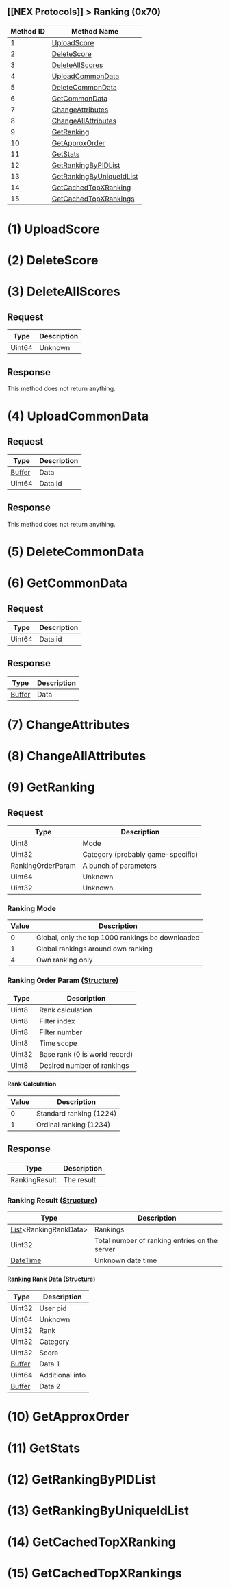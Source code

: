 ## [[NEX Protocols]] > Ranking (0x70)

| Method ID | Method Name |
| --- | --- |
| 1 | [UploadScore](#1-uploadscore) |
| 2 | [DeleteScore](#2-deletescore) |
| 3 | [DeleteAllScores](#3-deleteallscores) |
| 4 | [UploadCommonData](#4-uploadcommondata) |
| 5 | [DeleteCommonData](#5-deletecommondata) |
| 6 | [GetCommonData](#6-getcommondata) |
| 7 | [ChangeAttributes](#7-changeattributes) |
| 8 | [ChangeAllAttributes](#8-changeallattributes) |
| 9 | [GetRanking](#9-getranking) |
| 10 | [GetApproxOrder](#10-getapproxorder) |
| 11 | [GetStats](#11-getstats) |
| 12 | [GetRankingByPIDList](#12-getrankingbypidlist) |
| 13 | [GetRankingByUniqueIdList](#13-getrankingbyuniqueidlist) |
| 14 | [GetCachedTopXRanking](#14-getcachedtopxranking) |
| 15 | [GetCachedTopXRankings](#15-getcachedtopxrankings) |

# (1) UploadScore

# (2) DeleteScore

# (3) DeleteAllScores
## Request
| Type | Description |
| --- | --- |
| Uint64 | Unknown |

## Response
This method does not return anything.

# (4) UploadCommonData
## Request
| Type | Description |
| --- | --- |
| [Buffer] | Data |
| Uint64 | Data id |

## Response
This method does not return anything.

# (5) DeleteCommonData

# (6) GetCommonData
## Request
| Type | Description |
| --- | --- |
| Uint64 | Data id |

## Response
| Type | Description |
| --- | --- |
| [Buffer] | Data |

# (7) ChangeAttributes

# (8) ChangeAllAttributes

# (9) GetRanking

## Request
| Type | Description |
| --- | --- |
| Uint8 | Mode |
| Uint32 | Category (probably game-specific) |
| RankingOrderParam | A bunch of parameters |
| Uint64 | Unknown |
| Uint32 | Unknown |

### Ranking Mode
| Value | Description |
| --- | --- |
| 0 | Global, only the top 1000 rankings be downloaded |
| 1 | Global rankings around own ranking |
| 4 | Own ranking only

### Ranking Order Param ([Structure])
| Type | Description |
| --- | --- |
| Uint8 | Rank calculation |
| Uint8 | Filter index |
| Uint8 | Filter number |
| Uint8 | Time scope |
| Uint32 | Base rank (0 is world record) |
| Uint8 | Desired number of rankings |

#### Rank Calculation
| Value | Description |
| --- | --- |
| 0 | Standard ranking (1224) |
| 1 | Ordinal ranking (1234) |

## Response
| Type | Description |
| --- | --- |
| RankingResult | The result |

### Ranking Result ([Structure])
| Type | Description |
| --- | --- |
| [List]&lt;RankingRankData&gt; | Rankings |
| Uint32 | Total number of ranking entries on the server |
| [DateTime] | Unknown date time |

#### Ranking Rank Data ([Structure])
| Type | Description |
| --- | --- |
| Uint32 | User pid |
| Uint64 | Unknown |
| Uint32 | Rank |
| Uint32 | Category |
| Uint32 | Score |
| [Buffer] | Data 1 |
| Uint64 | Additional info |
| [Buffer] | Data 2 |

# (10) GetApproxOrder

# (11) GetStats

# (12) GetRankingByPIDList

# (13) GetRankingByUniqueIdList

# (14) GetCachedTopXRanking

# (15) GetCachedTopXRankings

[Buffer]: NEX-Common-Types#buffer
[Structure]: NEX-Common-Types#structure
[List]: NEX-Common-Types#list
[DateTime]: NEX-Common-Types#date-time